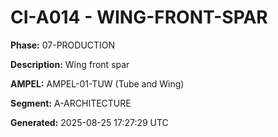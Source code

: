 # CI-A014 - WING-FRONT-SPAR

**Phase:** 07-PRODUCTION

**Description:** Wing front spar

**AMPEL:** AMPEL-01-TUW (Tube and Wing)

**Segment:** A-ARCHITECTURE

**Generated:** 2025-08-25 17:27:29 UTC
